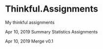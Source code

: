 # Thinkful.Assignments
My thinkful assignments

Apr 10, 2019  Summary Statistics Assignments

Apr 10, 2019  Merge v0.1
